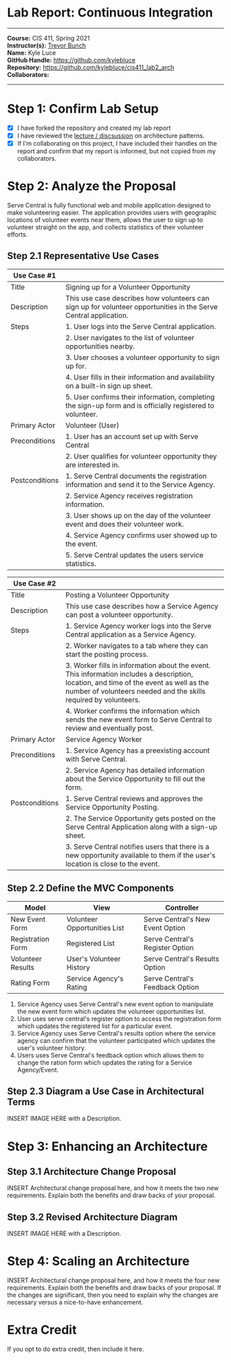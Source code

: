 # Lab Report: Continuous Integration
___
**Course:** CIS 411, Spring 2021  
**Instructor(s):** [Trevor Bunch](https://github.com/trevordbunch)  
**Name:** Kyle Luce  
**GitHub Handle:** https://github.com/kylebluce  
**Repository:** https://github.com/kylebluce/cis411_lab2_arch  
**Collaborators:** 
___

# Step 1: Confirm Lab Setup
- [x] I have forked the repository and created my lab report
- [x] I have reviewed the [lecture / discsussion](../assets/04p1_SolutionArchitectures.pdf) on architecture patterns.
- [x] If I'm collaborating on this project, I have included their handles on the report and confirm that my report is informed, but not copied from my collaborators.

# Step 2: Analyze the Proposal

Serve Central is fully functional web and mobile application designed to make volunteering easier. The application provides users with geographic locations of volunteer events near them, allows the user to sign up to volunteer straight on the app, and collects statistics of their volunteer efforts.

## Step 2.1 Representative Use Cases  

| Use Case #1 | |
|---|---|
| Title | Signing up for a Volunteer Opportunity |
| Description | This use case describes how volunteers can sign up for volunteer opportunities in the Serve Central application. |    
| Steps | 1. User logs into the Serve Central application. |
| | 2. User navigates to the list of volunteer opportunities nearby. |
| | 3. User chooses a volunteer opportunity to sign up for. | 
| | 4. User fills in their information and availability on a built-in sign up sheet. | 
| | 5. User confirms their information, completing the sign-up form and is officially registered to volunteer. |   
| Primary Actor | Volunteer (User) |    
| Preconditions | 1. User has an account set up with Serve Central |
| | 2. User qualifies for volunteer opportunity they are interested in. |    
| Postconditions | 1. Serve Central documents the registration information and send it to the Service Agency. |
| | 2. Service Agency receives registration information. |
| | 3. User shows up on the day of the volunteer event and does their volunteer work. |
| | 4. Service Agency confirms user showed up to the event. |
| | 5. Serve Central updates the users service statistics. |  

| Use Case #2 | |
|---|---|
| Title | Posting a Volunteer Opportunity |
| Description | This use case describes how a Service Agency can post a volunteer opportunity. |
| Steps | 1. Service Agency worker logs into the Serve Central application as a Service Agency. |   
| | 2. Worker navigates to a tab where they can start the posting process. |    
| | 3. Worker fills in information about the event. This information includes a description, location, and time of the event as well as the number of volunteers needed and the skills required by volunteers. |    
| | 4. Worker confirms the information which sends the new event form to Serve Central to review and eventually post. |   
| Primary Actor | Service Agency Worker |
| Preconditions | 1. Service Agency has a preexisting account with Serve Central. |
| | 2. Service Agency has detailed information about the Service Opportunity to fill out the form. |
| Postconditions | 1. Serve Central reviews and approves the Service Opportunity Posting. |
| | 2. The Service Opportunity gets posted on the Serve Central Application along with a sign-up sheet. |
| | 3. Serve Central notifies users that there is a new opportunity available to them if the user's location is close to the event. |

## Step 2.2 Define the MVC Components

| Model | View | Controller |
|---|---|---|
| New Event Form | Volunteer Opportunities List | Serve Central's New Event Option |
| Registration Form | Registered List | Serve Central's Register Option |
| Volunteer Results | User's Volunteer History | Serve Central's Results Option |
| Rating Form | Service Agency's Rating | Serve Central's Feedback Option |

1. Service Agency uses Serve Central's new event option to manipulate the new event form which updates the volunteer opportunities list.
2. User uses serve central's register option to access the registration form which updates the registered list for a particular event.
3. Service Agency uses Serve Central's results option where the service agency can confirm that the volunteer participated which updates the user's volunteer history.
4. Users uses Serve Central's feedback option which allows them to change the ration form which updates the rating for a Service Agency/Event.

## Step 2.3 Diagram a Use Case in Architectural Terms
INSERT IMAGE HERE with a Description.

# Step 3: Enhancing an Architecture

## Step 3.1 Architecture Change Proposal
INSERT Architectural change proposal here, and how it meets the two new requirements.  Explain both the benefits and draw backs of your proposal.

## Step 3.2 Revised Architecture Diagram
INSERT IMAGE HERE with a Description.

# Step 4: Scaling an Architecture
INSERT Architectural change proposal here, and how it meets the four new requirements.  Explain both the benefits and draw backs of your proposal.  If the changes are significant, then you need to explain why the changes are necessary versus a nice-to-have enhancement.

# Extra Credit
If you opt to do extra credit, then include it here.
